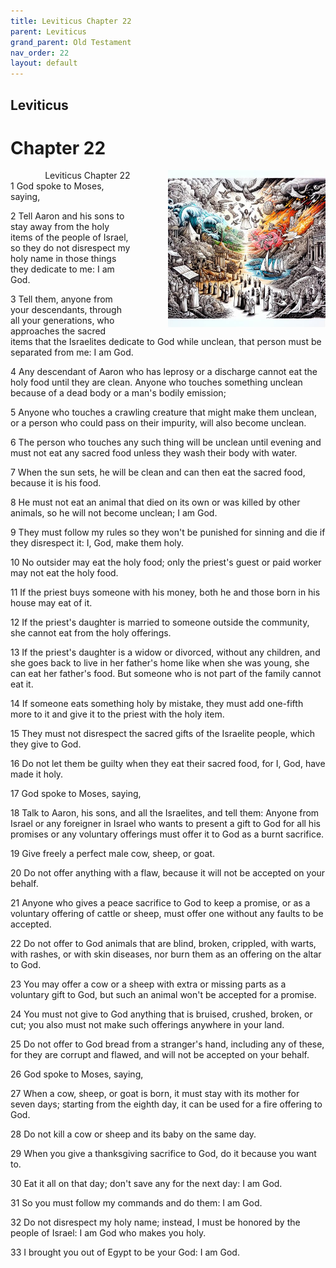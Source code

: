 ```yaml
---
title: Leviticus Chapter 22
parent: Leviticus
grand_parent: Old Testament
nav_order: 22
layout: default
---
```


## Leviticus

# Chapter 22

<div style="clear: both; text-align: right;">
    <div style="max-width: 50%; height: auto; float: right; margin: 0 0 10px 10px; padding-left: 10%;">
        <img src="/assets/Image/Leviticus/500/22.jpg" alt="Leviticus Chapter 22" class="chapter-image">
    </div>
    <figcaption style="font-size: 14px; text-align: right;">Leviticus Chapter 22</figcaption>
</div>
1 God spoke to Moses, saying,

2 Tell Aaron and his sons to stay away from the holy items of the people of Israel, so they do not disrespect my holy name in those things they dedicate to me: I am God.

3 Tell them, anyone from your descendants, through all your generations, who approaches the sacred items that the Israelites dedicate to God while unclean, that person must be separated from me: I am God.

4 Any descendant of Aaron who has leprosy or a discharge cannot eat the holy food until they are clean. Anyone who touches something unclean because of a dead body or a man's bodily emission;

5 Anyone who touches a crawling creature that might make them unclean, or a person who could pass on their impurity, will also become unclean.

6 The person who touches any such thing will be unclean until evening and must not eat any sacred food unless they wash their body with water.

7 When the sun sets, he will be clean and can then eat the sacred food, because it is his food.

8 He must not eat an animal that died on its own or was killed by other animals, so he will not become unclean; I am God.

9 They must follow my rules so they won't be punished for sinning and die if they disrespect it: I, God, make them holy.

10 No outsider may eat the holy food; only the priest's guest or paid worker may not eat the holy food.

11 If the priest buys someone with his money, both he and those born in his house may eat of it.

12 If the priest's daughter is married to someone outside the community, she cannot eat from the holy offerings.

13 If the priest's daughter is a widow or divorced, without any children, and she goes back to live in her father's home like when she was young, she can eat her father's food. But someone who is not part of the family cannot eat it.

14 If someone eats something holy by mistake, they must add one-fifth more to it and give it to the priest with the holy item.

15 They must not disrespect the sacred gifts of the Israelite people, which they give to God.

16 Do not let them be guilty when they eat their sacred food, for I, God, have made it holy.

17 God spoke to Moses, saying,

18 Talk to Aaron, his sons, and all the Israelites, and tell them: Anyone from Israel or any foreigner in Israel who wants to present a gift to God for all his promises or any voluntary offerings must offer it to God as a burnt sacrifice.

19 Give freely a perfect male cow, sheep, or goat.

20 Do not offer anything with a flaw, because it will not be accepted on your behalf.

21 Anyone who gives a peace sacrifice to God to keep a promise, or as a voluntary offering of cattle or sheep, must offer one without any faults to be accepted.

22 Do not offer to God animals that are blind, broken, crippled, with warts, with rashes, or with skin diseases, nor burn them as an offering on the altar to God.

23 You may offer a cow or a sheep with extra or missing parts as a voluntary gift to God, but such an animal won't be accepted for a promise.

24 You must not give to God anything that is bruised, crushed, broken, or cut; you also must not make such offerings anywhere in your land.

25 Do not offer to God bread from a stranger's hand, including any of these, for they are corrupt and flawed, and will not be accepted on your behalf.

26 God spoke to Moses, saying,

27 When a cow, sheep, or goat is born, it must stay with its mother for seven days; starting from the eighth day, it can be used for a fire offering to God.

28 Do not kill a cow or sheep and its baby on the same day.

29 When you give a thanksgiving sacrifice to God, do it because you want to.

30 Eat it all on that day; don't save any for the next day: I am God.

31 So you must follow my commands and do them: I am God.

32 Do not disrespect my holy name; instead, I must be honored by the people of Israel: I am God who makes you holy.

33 I brought you out of Egypt to be your God: I am God.


